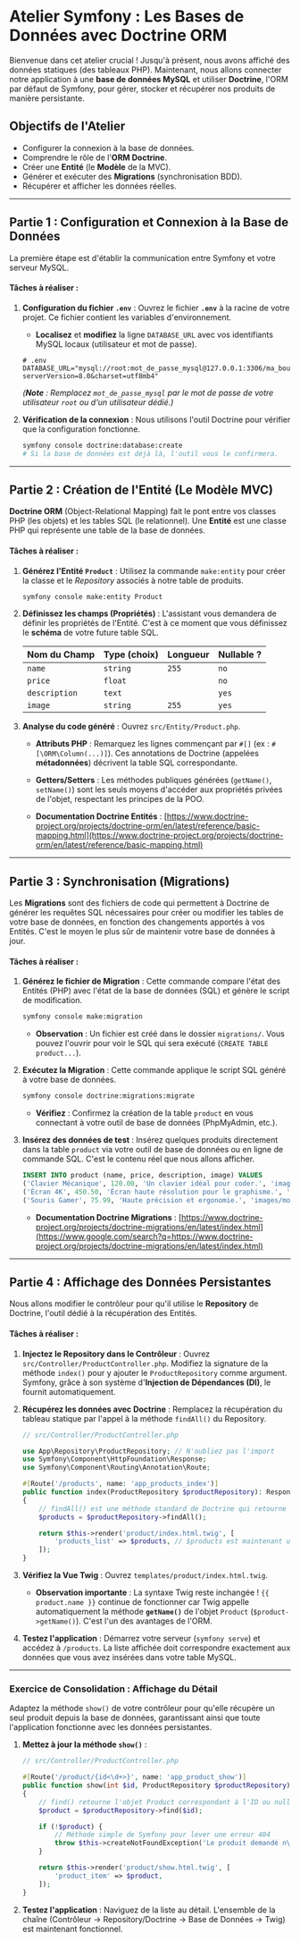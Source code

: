 # **Atelier Symfony : Les Bases de Données avec Doctrine ORM**

Bienvenue dans cet atelier crucial \! Jusqu'à présent, nous avons affiché des données statiques (des tableaux PHP). Maintenant, nous allons connecter notre application à une **base de données MySQL** et utiliser **Doctrine**, l'ORM par défaut de Symfony, pour gérer, stocker et récupérer nos produits de manière persistante.

## **Objectifs de l'Atelier**

  * Configurer la connexion à la base de données.
  * Comprendre le rôle de l'**ORM Doctrine**.
  * Créer une **Entité** (le **Modèle** de la MVC).
  * Générer et exécuter des **Migrations** (synchronisation BDD).
  * Récupérer et afficher les données réelles.

-----

## **Partie 1 : Configuration et Connexion à la Base de Données**

La première étape est d'établir la communication entre Symfony et votre serveur MySQL.

#### **Tâches à réaliser :**

1.  **Configuration du fichier `.env`** :
    Ouvrez le fichier **`.env`** à la racine de votre projet. Ce fichier contient les variables d'environnement.

      * **Localisez** et **modifiez** la ligne `DATABASE_URL` avec vos identifiants MySQL locaux (utilisateur et mot de passe).

    <!-- end list -->

    ```dotenv
    # .env
    DATABASE_URL="mysql://root:mot_de_passe_mysql@127.0.0.1:3306/ma_boutique_db?serverVersion=8.0&charset=utf8mb4"
    ```

    *(**Note** : Remplacez `mot_de_passe_mysql` par le mot de passe de votre utilisateur `root` ou d'un utilisateur dédié.)*

2.  **Vérification de la connexion** :
    Nous utilisons l'outil Doctrine pour vérifier que la configuration fonctionne.

    ```bash
    symfony console doctrine:database:create
    # Si la base de données est déjà là, l'outil vous le confirmera.
    ```

-----

## **Partie 2 : Création de l'Entité (Le Modèle MVC)**

**Doctrine ORM** (Object-Relational Mapping) fait le pont entre vos classes PHP (les objets) et les tables SQL (le relationnel). Une **Entité** est une classe PHP qui représente une table de la base de données.

#### **Tâches à réaliser :**

1.  **Générez l'Entité `Product`** :
    Utilisez la commande `make:entity` pour créer la classe et le *Repository* associés à notre table de produits.

    ```bash
    symfony console make:entity Product
    ```

2.  **Définissez les champs (Propriétés)** :
    L'assistant vous demandera de définir les propriétés de l'Entité. C'est à ce moment que vous définissez le **schéma** de votre future table SQL.

    | Nom du Champ | Type (choix) | Longueur | Nullable ? |
    | :--- | :--- | :--- | :--- |
    | `name` | `string` | `255` | `no` |
    | `price` | `float` | | `no` |
    | `description` | `text` | | `yes` |
    | `image` | `string` | `255` | `yes` |

3.  **Analyse du code généré** :
    Ouvrez `src/Entity/Product.php`.

      * **Attributs PHP** : Remarquez les lignes commençant par `#[]` (ex : `#[\ORM\Column(...)]`). Ces annotations de Doctrine (appelées **métadonnées**) décrivent la table SQL correspondante.

      * **Getters/Setters** : Les méthodes publiques générées (`getName()`, `setName()`) sont les seuls moyens d'accéder aux propriétés privées de l'objet, respectant les principes de la POO.

      * **Documentation Doctrine Entités** : [https://www.doctrine-project.org/projects/doctrine-orm/en/latest/reference/basic-mapping.html](https://www.doctrine-project.org/projects/doctrine-orm/en/latest/reference/basic-mapping.html)

-----

## **Partie 3 : Synchronisation (Migrations)**

Les **Migrations** sont des fichiers de code qui permettent à Doctrine de générer les requêtes SQL nécessaires pour créer ou modifier les tables de votre base de données, en fonction des changements apportés à vos Entités. C'est le moyen le plus sûr de maintenir votre base de données à jour.

#### **Tâches à réaliser :**

1.  **Générez le fichier de Migration** :
    Cette commande compare l'état des Entités (PHP) avec l'état de la base de données (SQL) et génère le script de modification.

    ```bash
    symfony console make:migration
    ```

      * **Observation** : Un fichier est créé dans le dossier `migrations/`. Vous pouvez l'ouvrir pour voir le SQL qui sera exécuté (`CREATE TABLE product...`).

2.  **Exécutez la Migration** :
    Cette commande applique le script SQL généré à votre base de données.

    ```bash
    symfony console doctrine:migrations:migrate
    ```

      * **Vérifiez** : Confirmez la création de la table `product` en vous connectant à votre outil de base de données (PhpMyAdmin, etc.).

3.  **Insérez des données de test** :
    Insérez quelques produits directement dans la table `product` via votre outil de base de données ou en ligne de commande SQL. C'est le contenu réel que nous allons afficher.

    ```sql
    INSERT INTO product (name, price, description, image) VALUES
    ('Clavier Mécanique', 120.00, 'Un clavier idéal pour coder.', 'images/keyboard.jpg'),
    ('Écran 4K', 450.50, 'Écran haute résolution pour le graphisme.', 'images/monitor.jpg'),
    ('Souris Gamer', 75.99, 'Haute précision et ergonomie.', 'images/mouse.jpg');
    ```

      * **Documentation Doctrine Migrations** : [https://www.doctrine-project.org/projects/doctrine-migrations/en/latest/index.html](https://www.google.com/search?q=https://www.doctrine-project.org/projects/doctrine-migrations/en/latest/index.html)

-----

## **Partie 4 : Affichage des Données Persistantes**

Nous allons modifier le contrôleur pour qu'il utilise le **Repository** de Doctrine, l'outil dédié à la récupération des Entités.

#### **Tâches à réaliser :**

1.  **Injectez le Repository dans le Contrôleur** :
    Ouvrez `src/Controller/ProductController.php`. Modifiez la signature de la méthode `index()` pour y ajouter le `ProductRepository` comme argument. Symfony, grâce à son système d'**Injection de Dépendances (DI)**, le fournit automatiquement.

2.  **Récupérez les données avec Doctrine** :
    Remplacez la récupération du tableau statique par l'appel à la méthode `findAll()` du Repository.

    ```php
    // src/Controller/ProductController.php

    use App\Repository\ProductRepository; // N'oubliez pas l'import
    use Symfony\Component\HttpFoundation\Response;
    use Symfony\Component\Routing\Annotation\Route;

    #[Route('/products', name: 'app_products_index')]
    public function index(ProductRepository $productRepository): Response
    {
        // findAll() est une méthode standard de Doctrine qui retourne TOUTES les Entités Product
        $products = $productRepository->findAll();

        return $this->render('product/index.html.twig', [
            'products_list' => $products, // $products est maintenant une collection d'objets Product
        ]);
    }
    ```

3.  **Vérifiez la Vue Twig** :
    Ouvrez `templates/product/index.html.twig`.

      * **Observation importante** : La syntaxe Twig reste inchangée \!
        `{{ product.name }}` continue de fonctionner car Twig appelle automatiquement la méthode **`getName()`** de l'objet `Product` (`$product->getName()`). C'est l'un des avantages de l'ORM.

4.  **Testez l'application** :
    Démarrez votre serveur (`symfony serve`) et accédez à `/products`. La liste affichée doit correspondre exactement aux données que vous avez insérées dans votre table MySQL.

-----

### **Exercice de Consolidation : Affichage du Détail**

Adaptez la méthode `show()` de votre contrôleur pour qu'elle récupère un seul produit depuis la base de données, garantissant ainsi que toute l'application fonctionne avec les données persistantes.

1.  **Mettez à jour la méthode `show()`** :

    ```php
    // src/Controller/ProductController.php

    #[Route('/product/{id<\d+>}', name: 'app_product_show')]
    public function show(int $id, ProductRepository $productRepository): Response
    {
        // find() retourne l'objet Product correspondant à l'ID ou null si non trouvé
        $product = $productRepository->find($id);

        if (!$product) {
            // Méthode simple de Symfony pour lever une erreur 404
            throw $this->createNotFoundException('Le produit demandé n\'existe pas !');
        }

        return $this->render('product/show.html.twig', [
            'product_item' => $product,
        ]);
    }
    ```

2.  **Testez l'application** :
    Naviguez de la liste au détail. L'ensemble de la chaîne (Contrôleur -\> Repository/Doctrine -\> Base de Données -\> Twig) est maintenant fonctionnel.
